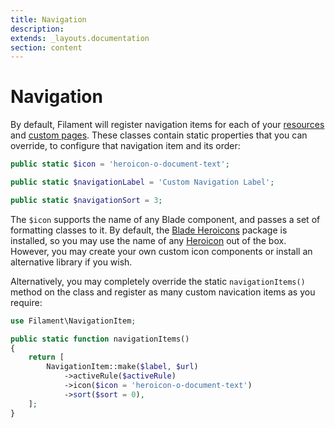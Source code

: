 ```yaml
---
title: Navigation
description:
extends: _layouts.documentation
section: content
---
```


# Navigation

By default, Filament will register navigation items for each of your [resources](/docs/resources) and [custom pages](/docs/pages). These classes contain static properties that you can override, to configure that navigation item and its order:
```php
public static $icon = 'heroicon-o-document-text';

public static $navigationLabel = 'Custom Navigation Label';

public static $navigationSort = 3;
```

The `$icon` supports the name of any Blade component, and passes a set of formatting classes to it. By default, the [Blade Heroicons](https://github.com/blade-ui-kit/blade-heroicons) package is installed, so you may use the name of any [Heroicon](https://heroicons.com) out of the box. However, you may create your own custom icon components or install an alternative library if you wish.

Alternatively, you may completely override the static `navigationItems()` method on the class and register as many custom navication items as you require:
```php
use Filament\NavigationItem;

public static function navigationItems()
{
    return [
        NavigationItem::make($label, $url)
            ->activeRule($activeRule)
            ->icon($icon = 'heroicon-o-document-text')
            ->sort($sort = 0),
    ];
}
```